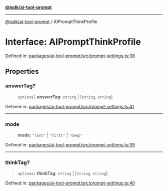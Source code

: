 [**@isdk/ai-tool-prompt**](../README.md)

***

[@isdk/ai-tool-prompt](../globals.md) / AIPromptThinkProfile

# Interface: AIPromptThinkProfile

Defined in: [packages/ai-tool-prompt/src/prompt-settings.ts:38](https://github.com/isdk/ai-tool-prompt.js/blob/05afa5dec5217dc3ff89bf08e601fc3699c3ca59/src/prompt-settings.ts#L38)

## Properties

### answerTag?

> `optional` **answerTag**: `string` \| \[`string`, `string`\]

Defined in: [packages/ai-tool-prompt/src/prompt-settings.ts:41](https://github.com/isdk/ai-tool-prompt.js/blob/05afa5dec5217dc3ff89bf08e601fc3699c3ca59/src/prompt-settings.ts#L41)

***

### mode

> **mode**: `"last"` \| `"first"` \| `"deep"`

Defined in: [packages/ai-tool-prompt/src/prompt-settings.ts:39](https://github.com/isdk/ai-tool-prompt.js/blob/05afa5dec5217dc3ff89bf08e601fc3699c3ca59/src/prompt-settings.ts#L39)

***

### thinkTag?

> `optional` **thinkTag**: `string` \| \[`string`, `string`\]

Defined in: [packages/ai-tool-prompt/src/prompt-settings.ts:40](https://github.com/isdk/ai-tool-prompt.js/blob/05afa5dec5217dc3ff89bf08e601fc3699c3ca59/src/prompt-settings.ts#L40)
